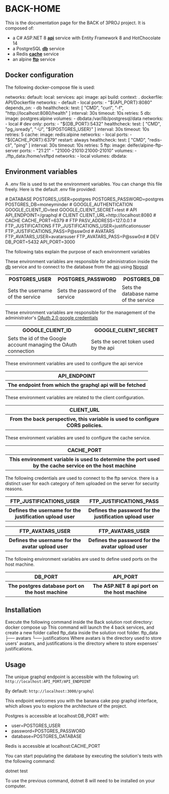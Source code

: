 # BACK-HOME

This is the documentation page for the BACK of 3PROJ project. It is composed of:
- a C# ASP.NET 8 **[api](api.md)** service with Entity Framework 8 and HotChocolate 14
- a PostgreSQL **[db](db.md)** service
- a Redis **[cache](cache.md)** service
- an alpine **[ftp](ftp.md)** service

## Docker configuration

The following docker-compose file is used:

<code-block lang="yaml">
networks:
  default:
  local:
services:
  api:
    image: api
    build:
      context: .
      dockerfile: API/Dockerfile
    networks:
      - default
      - local
    ports:
      - "${API_PORT}:8080"
    depends_on:
      - db
    healthcheck:
      test: [ "CMD", "curl", "-f", "http://localhost:8080/health" ]
      interval: 30s
      timeout: 10s
      retries: 5
  db:
    image: postgres:alpine
    volumes:
      - dbdata:/var/lib/postgresql/data
    networks:
      - local
    #  dev only:
    ports:
      - "${DB_PORT}:5432"
    healthcheck:
      test: [ "CMD", "pg_isready", "-U", "${POSTGRES_USER}" ]
      interval: 30s
      timeout: 10s
      retries: 5
  cache:
    image: redis:alpine
    networks:
      - local
    ports:
      - "${CACHE_PORT}:6379"
    restart: always
    healthcheck:
      test: [ "CMD", "redis-cli", "ping" ]
      interval: 30s
      timeout: 10s
      retries: 5
  ftp:
    image: delfer/alpine-ftp-server
    ports:
      - "21:21"
      - "21000-21010:21000-21010"
    volumes:
      - ./ftp_data:/home/vsftpd
    networks:
      - local
volumes:
  dbdata:
</code-block>

## Environment variables

A .env file is used to set the environment variables. You can change this file freely. Here is the default .env file provided:

<code-block>
# DATABASE
POSTGRES_USER=postgres
POSTGRES_PASSWORD=postgres
POSTGRES_DB=moneyminder
# GOOGLE_AUTHENTICATION
GOOGLE_CLIENT_ID=test
GOOGLE_CLIENT_SECRET=test
# API
API_ENDPOINT=/graphql
# CLIENT
CLIENT_URL=http://localhost:8080
# CACHE
CACHE_PORT=6379
# FTP
PASV_ADDRESS=127.0.0.1
# FTP_JUSTIFICATIONS
FTP_JUSTIFICATIONS_USER=justificationsuser
FTP_JUSTIFICATIONS_PASS=P@ssw0rd
# AVATARS
FTP_AVATARS_USER=avatarsuser
FTP_AVATARS_PASS=P@ssw0rd
# DEV
DB_PORT=5432
API_PORT=3000
</code-block>

The following tabs explain the purpose of each environment variables

<tabs>
    <tab title="DATABASE">
        These environment variables are responsible for administration inside the <a href="db.md">db</a> service and to connect to the database from the <a href="api.md">api</a> using <a href="https://www.npgsql.org/doc/index.html">Npgsql</a>
        <table>
            <tr>
                <th>POSTGRES_USER</th>
                <th>POSTGRES_PASSWORD</th>
                <th>POSTGRES_DB</th>
            </tr>
            <tr>
                <td>Sets the username of the service</td>
                <td>Sets the password of the service</td>
                <td>Sets the database name of the service</td>
            </tr>
        </table>
    </tab>
    <tab title="GOOGLE_AUTHENTICATION">
        These environment variables are responsible for the management of the administrator's <a href="https://developers.google.com/api-client-library/dotnet/guide/aaa_oauth">OAuth 2.0 google credentials</a>
        <table>
            <tr>
                <th>GOOGLE_CLIENT_ID</th>
                <th>GOOGLE_CLIENT_SECRET</th>
            </tr>
            <tr>
                <td>Sets the id of the Google account managing the OAuth connection</td>
                <td>Sets the secret token used by the api</td>
            </tr>
        </table>
    </tab>
    <tab title="API">
        These environment variables are used to configure the api service
        <table>
            <tr>
                <th>API_ENDPOINT</th>
            </tr>
            <tr>
                <th>The endpoint from which the graphql api will be fetched</th>
            </tr>
        </table>
    </tab>
    <tab title="CLIENT">
        These environment variables are related to the client configuration.
        <table>
            <tr>
                <th>CLIENT_URL</th>
            </tr>
            <tr>
                <th>From the back perspective, this variable is used to configure CORS policies.</th>
            </tr>
        </table>
    </tab>
    <tab title="CACHE">
        These environment variables are used to configure the cache service.
        <table>
            <tr>
                <th>CACHE_PORT</th>
            </tr>
            <tr>
                <th>This environment variable is used to determine the port used by the cache service on the host machine </th>
            </tr>
        </table>
    </tab>
    <tab title="FTP">
        The following credentials are used to connect to the ftp service. there is a distinct user for each category of item uploaded on the server for security reasons.
        <tabs>
            <tab title = "FTP_JUSTIFICATIONS">
                <table>
                    <tr>
                        <th>FTP_JUSTIFICATIONS_USER</th>
                        <th>FTP_JUSTIFICATIONS_PASS</th>
                    </tr>
                    <tr>
                        <th>Defines the username for the justification upload user</th>
                        <th>Defines the password for the justification upload user</th>
                    </tr>
                </table>
            </tab>
            <tab title = "FTP_AVATARS">
                <table>
                    <tr>
                        <th>FTP_AVATARS_USER</th>
                        <th>FTP_AVATARS_USER</th>
                    </tr>
                    <tr>
                        <th>Defines the username for the avatar upload user</th>
                        <th>Defines the password for the avatar upload user</th>
                    </tr>
                </table>
            </tab>
        </tabs>
    </tab>
    <tab title="DEV">
        The following environment variables are used to define used ports on the host machine.
        <table>
            <tr>
                <th>DB_PORT</th>
                <th>API_PORT</th>
            </tr>
            <tr>
                <th>The postgres database port on the host machine</th>
                <th>The ASP.NET 8 api port on the host machine</th>
            </tr>
        </table>
    </tab>
</tabs>

## Installation

Execute the following command inside the Back solution root directory:
<code-block lang="bash">
docker compose up
</code-block>
This command will launch the 4 back services, and create a new folder called <emphasis>ftp_data</emphasis> inside the solution root folder.
<code-block>
ftp_data
├── avatars
└── justifications
</code-block>
Where avatars is the directory used to store users' avatars, and justifications is the directory where to store  expenses' justifications.

## Usage

The unique graphql endpoint is accessible with the following url:
<code>http://localhost:API_PORT/API_ENDPOINT</code> 

<emphasis>By default: <code>http://localhost:3000/graphql</code></emphasis>

This endpoint welcomes you with the banana cake pop graphql interface, which allows you to explore the architecture of the project.

<tip>Postgres is accessible at localhost:DB_PORT with:

<list>
<li>user=POSTGRES_USER</li>
<li>password=POSTGRES_PASSWORD</li>
<li>database=POSTGRES_DATABASE</li>
</list>
</tip>

<tip>Redis is accessible at localhost:CACHE_PORT</tip>

You can start populating the database by executing the solution's tests with the following command:

<code-block lang="bash">
dotnet test
</code-block>

<tip>To use the previous command, dotnet 8 will need to be installed on your computer.</tip>